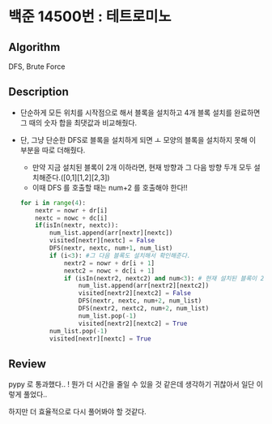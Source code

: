 # 백준 14500번 : 테트로미노

## Algorithm

DFS, Brute Force

## Description

+ 단순하게 모든 위치를 시작점으로 해서 블록을 설치하고 4개 블록 설치를 완료하면 그 때의 숫자 합을 최댓값과 비교해줬다.

+ 단, 그냥 단순한 DFS로 블록을 설치하게 되면 ㅗ 모양의 블록을 설치하지 못해 이 부분을 따로 더해줬다.
    + 만약 지금 설치된 블록이 2개 이하라면, 현재 방향과 그 다음 방향 두개 모두 설치해준다.([0,1][1,2][2,3])
    + 이때 DFS 를 호출할 때는 num+2 를 호출해야 한다!!
    
    
    ``` python
    for i in range(4):
        nextr = nowr + dr[i]
        nextc = nowc + dc[i]
        if(isIn(nextr, nextc)):
            num_list.append(arr[nextr][nextc])
            visited[nextr][nextc] = False
            DFS(nextr, nextc, num+1, num_list)
            if (i<3): #그 다음 블록도 설치해서 확인해준다.
                nextr2 = nowr + dr[i + 1]
                nextc2 = nowc + dc[i + 1]
                if (isIn(nextr2, nextc2) and num<3): # 현재 설치된 블록이 2개보다 크면, 즉 3개이면 2개를 더 설치하게 되면 5개가 되기 때문에 불가능
                    num_list.append(arr[nextr2][nextc2])
                    visited[nextr2][nextc2] = False
                    DFS(nextr, nextc, num+2, num_list)
                    DFS(nextr2, nextc2, num+2, num_list)
                    num_list.pop(-1)
                    visited[nextr2][nextc2] = True
            num_list.pop(-1)
            visited[nextr][nextc] = True
    
    ```

## Review

pypy 로 통과했다.. ! 뭔가 더 시간을 줄일 수 있을 것 같은데 생각하기 귀찮아서 일단 이렇게 풀었다..

하지만 더 효율적으로 다시 풀어봐야 할 것같다.

